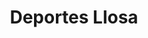 ---
title: "Deportes Llosa"
url: /la-pola-de-siero-la-pola-siero/deportes-llosa/
shop: Allgemein
---